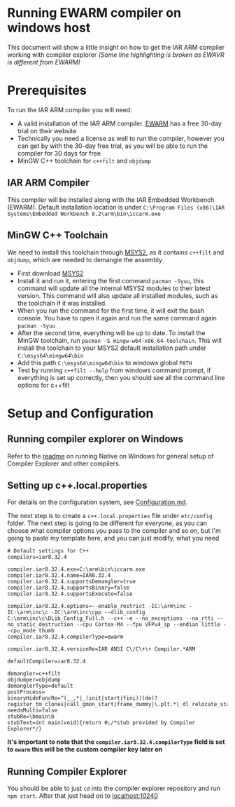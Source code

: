 # Running EWARM compiler on windows host

This document will show a little insight on how to get the IAR ARM compiler working with compiler explorer _(Some line
highlighting is broken as EWAVR is different from EWARM)_

# Prerequisites

To run the IAR ARM compiler you will need:

- A valid installation of the IAR ARM compiler. [EWARM](https://www.iar.com/iar-embedded-workbench/#!?architecture=Arm)
  has a free 30-day trial on their website
- Technically you need a license as well to run the compiler, however you can get by with the 30-day free trial, as you
  will be able to run the compiler for 30 days for free
- MinGW C++ toolchain for `c++filt` and `objdump`

## IAR ARM Compiler

This compiler will be installed along with the IAR Embedded Workbench (EWARM). Default installation location is under
`C:\Program Files (x86)\IAR Systems\Embedded Workbench 8.2\arm\bin\iccarm.exe`

## MinGW C++ Toolchain

We need to install this toolchain through [MSYS2](https://www.msys2.org/), as it contains `c++filt` and `objdump`, which
are needed to demangle the assembly

- First download [MSYS2](https://www.msys2.org/)
- Install it and run it, entering the first command `pacman -Syuu`, this command will update all the internal MSYS2
  modules to their latest version. This command will also update all installed modules, such as the toolchain if it was
  installed.
- When you run the command for the first time, it will exit the bash console. You have to open it again and run the same
  command again `pacman -Syuu`
- After the second time, everything will be up to date. To install the MinGW toolchain, run
  `pacman -S mingw-w64-x86_64-toolchain`. This will install the toolchain to your MSYS2 default installation path under
  `C:\msys64\mingw64\bin`
- Add this path `C:\msys64\mingw64\bin` to windows global `PATH`
- Test by running `c++filt --help` from windows command prompt, if everything is set up correctly, then you should see
  all the command line options for c++filt

# Setup and Configuration

## Running compiler explorer on Windows

Refer to the [readme](https://github.com/compiler-explorer/compiler-explorer/blob/main/docs/WindowsNative.md) on running
Native on Windows for general setup of Compiler Explorer and other compilers.

## Setting up c++.local.properties

For details on the configuration system, see [Configuration.md](Configuration.md).

The next step is to create a `c++.local.properties` file under `etc/config` folder. The next step is going to be
different for everyone, as you can choose what compiler options you pass to the compiler and so on, but I'm going to
paste my template here, and you can just modify, what you need

```
# Default settings for C++
compilers=iar8.32.4

compiler.iar8.32.4.exe=C:\arm\bin\iccarm.exe
compiler.iar8.32.4.name=IAR8.32.4
compiler.iar8.32.4.supportsDemangler=true
compiler.iar8.32.4.supportsBinary=false
compiler.iar8.32.4.supportsExecute=false

compiler.iar8.32.4.options=--enable_restrict -IC:\arm\inc -IC:\arm\inc\c -IC:\arm\inc\cpp --dlib_config C:\arm\inc\c\DLib_Config_Full.h --c++ -e --no_exceptions --no_rtti --no_static_destruction --cpu Cortex-M4 --fpu VFPv4_sp --endian little --cpu_mode thumb
compiler.iar8.32.4.compilerType=ewarm

compiler.iar8.32.4.versionRe=IAR ANSI C\/C\+\+ Compiler.*ARM

defaultCompiler=iar8.32.4

demangler=c++filt
objdumper=objdump
demanglerType=default
postProcess=
binaryHideFuncRe=^(__.*|_(init|start|fini)|(de)?register_tm_clones|call_gmon_start|frame_dummy|\.plt.*|_dl_relocate_static_pie)$
needsMulti=false
stubRe=\bmain\b
stubText=int main(void){return 0;/*stub provided by Compiler Explorer*/}
```

**It's important to note that the `compiler.iar8.32.4.compilerType` field is set to `ewarm` this will be the custom
compiler key later on**

## Running Compiler Explorer

You should be able to just `cd` into the compiler explorer repository and run `npm start`. After that just head on to
[localhost:10240](http://localhost:10240)
